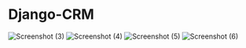 # Django-CRM
![Screenshot (3)](https://github.com/Niki062004/Django-CRM/assets/113188061/8a0ac1c0-a8f1-47b7-b4e2-9ed1e4db75f3)
![Screenshot (4)](https://github.com/Niki062004/Django-CRM/assets/113188061/14db2662-dccb-4c4f-82fe-0fd60eef53d3)
![Screenshot (5)](https://github.com/Niki062004/Django-CRM/assets/113188061/aa26cd1a-6800-468a-a4eb-440664cc2c62)
![Screenshot (6)](https://github.com/Niki062004/Django-CRM/assets/113188061/82b0fa72-e336-42c7-a581-f301ea8316b0)
